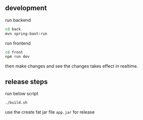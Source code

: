 ## development
run backend
```sh
cd back
mvn spring-boot:run
```
run frontend
```sh
cd front
npm run dev
```
then make changes and see the changes takes effect in realtime.
## release steps

run below script
```sh
./build.sh
```
use the create fat jar file `app.jar` for release